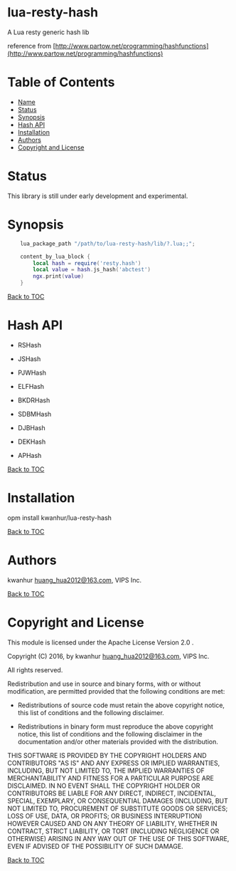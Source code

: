# lua-resty-hash
A Lua resty generic hash lib

reference from [http://www.partow.net/programming/hashfunctions](http://www.partow.net/programming/hashfunctions)

Table of Contents
=================

* [Name](#name)
* [Status](#status)
* [Synopsis](#synopsis)
* [Hash API](#hash-api)
* [Installation](#installation)
* [Authors](#authors)
* [Copyright and License](#copyright-and-license)

Status
======
This library is still under early development and experimental.

Synopsis
========
```lua
    lua_package_path "/path/to/lua-resty-hash/lib/?.lua;;";

    content_by_lua_block {
        local hash = require('resty.hash')
        local value = hash.js_hash('abctest')
        ngx.print(value)
    }
```

[Back to TOC](#table-of-contents)

Hash API
========
* RSHash

* JSHash

* PJWHash

* ELFHash

* BKDRHash

* SDBMHash

* DJBHash

* DEKHash

* APHash

[Back to TOC](#table-of-contents)

Installation
============

opm install kwanhur/lua-resty-hash

[Back to TOC](#table-of-contents)

Authors
=======

kwanhur <huang_hua2012@163.com>, VIPS Inc.

[Back to TOC](#table-of-contents)

Copyright and License
=====================

This module is licensed under the Apache License Version 2.0 .

Copyright (C) 2016, by kwanhur <huang_hua2012@163.com>, VIPS Inc.

All rights reserved.

Redistribution and use in source and binary forms, with or without modification, are permitted provided that the following conditions are met:

* Redistributions of source code must retain the above copyright notice, this list of conditions and the following disclaimer.

* Redistributions in binary form must reproduce the above copyright notice, this list of conditions and the following disclaimer in the documentation and/or other materials provided with the distribution.

THIS SOFTWARE IS PROVIDED BY THE COPYRIGHT HOLDERS AND CONTRIBUTORS "AS IS" AND ANY EXPRESS OR IMPLIED WARRANTIES, INCLUDING, BUT NOT LIMITED TO, THE IMPLIED WARRANTIES OF MERCHANTABILITY AND FITNESS FOR A PARTICULAR PURPOSE ARE DISCLAIMED. IN NO EVENT SHALL THE COPYRIGHT HOLDER OR CONTRIBUTORS BE LIABLE FOR ANY DIRECT, INDIRECT, INCIDENTAL, SPECIAL, EXEMPLARY, OR CONSEQUENTIAL DAMAGES (INCLUDING, BUT NOT LIMITED TO, PROCUREMENT OF SUBSTITUTE GOODS OR SERVICES; LOSS OF USE, DATA, OR PROFITS; OR BUSINESS INTERRUPTION) HOWEVER CAUSED AND ON ANY THEORY OF LIABILITY, WHETHER IN CONTRACT, STRICT LIABILITY, OR TORT (INCLUDING NEGLIGENCE OR OTHERWISE) ARISING IN ANY WAY OUT OF THE USE OF THIS SOFTWARE, EVEN IF ADVISED OF THE POSSIBILITY OF SUCH DAMAGE.

[Back to TOC](#table-of-contents)